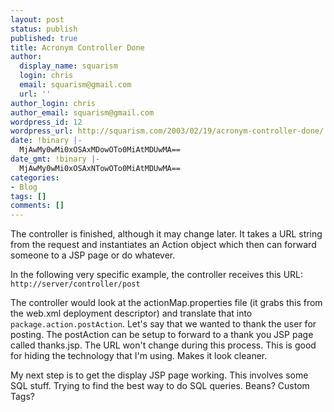```yaml
---
layout: post
status: publish
published: true
title: Acronym Controller Done
author:
  display_name: squarism
  login: chris
  email: squarism@gmail.com
  url: ''
author_login: chris
author_email: squarism@gmail.com
wordpress_id: 12
wordpress_url: http://squarism.com/2003/02/19/acronym-controller-done/
date: !binary |-
  MjAwMy0wMi0xOSAxMDowOTo0MiAtMDUwMA==
date_gmt: !binary |-
  MjAwMy0wMi0xOSAxNTowOTo0MiAtMDUwMA==
categories:
- Blog
tags: []
comments: []
---
```

The controller is finished, although it may change later.  It takes a URL string from the request and instantiates an Action object which then can forward someone to a JSP page or do whatever.



In the following very specific example, the controller receives this URL: `http://server/controller/post`



The controller would look at the actionMap.properties file (it grabs this from the web.xml deployment descriptor) and translate that into `package.action.postAction`.  Let's say that we wanted to thank the user for posting.  The postAction can be setup to forward to a thank you JSP page called thanks.jsp.  The URL won't change during this process.  This is good for hiding the technology that I'm using.  Makes it look cleaner.



My next step is to get the display JSP page working.  This involves some SQL stuff.  Trying to find the best way to do SQL queries.  Beans?  Custom Tags?

